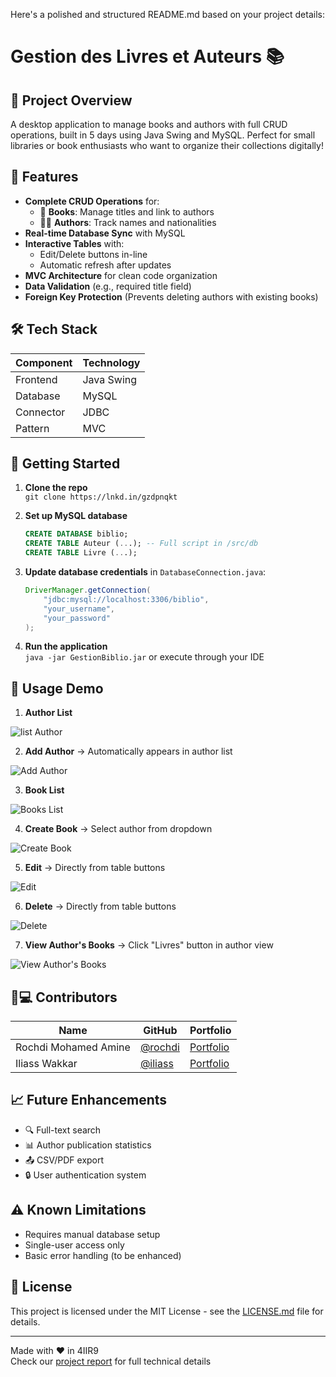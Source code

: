 Here's a polished and structured README.md based on your project details:

# Gestion des Livres et Auteurs 📚

## 🎯 Project Overview
A desktop application to manage books and authors with full CRUD operations, built in 5 days using Java Swing and MySQL. Perfect for small libraries or book enthusiasts who want to organize their collections digitally!

## 🌟 Features
- **Complete CRUD Operations** for:
  - 📖 **Books**: Manage titles and link to authors
  - 🧑🏫 **Authors**: Track names and nationalities
- **Real-time Database Sync** with MySQL
- **Interactive Tables** with:
  - Edit/Delete buttons in-line
  - Automatic refresh after updates
- **MVC Architecture** for clean code organization
- **Data Validation** (e.g., required title field)
- **Foreign Key Protection** (Prevents deleting authors with existing books)

## 🛠️ Tech Stack
| Component | Technology |
|-----------|------------|
| Frontend  | Java Swing |
| Database  | MySQL      |
| Connector | JDBC       |
| Pattern   | MVC        |

## 🚀 Getting Started
1. **Clone the repo**  
   `git clone https://lnkd.in/gzdpnqkt`

2. **Set up MySQL database**  
   ```sql
   CREATE DATABASE biblio;
   CREATE TABLE Auteur (...); -- Full script in /src/db
   CREATE TABLE Livre (...);


3. **Update database credentials** in `DatabaseConnection.java`:
   ```java
   DriverManager.getConnection(
       "jdbc:mysql://localhost:3306/biblio", 
       "your_username", 
       "your_password"
   );
   ```

4. **Run the application**  
   `java -jar GestionBiblio.jar` or execute through your IDE

## 📝 Usage Demo
1. **Author List** 

![list Author](images/1.jpg)

2. **Add Author** → Automatically appears in author list

![Add Author](images/2.jpg)

3. **Book List** 

![Books List](images/3.jpg)

4. **Create Book** → Select author from dropdown

![Create Book](images/7.jpg)

5. **Edit** → Directly from table buttons

![Edit](images/4.jpg)

6. **Delete** → Directly from table buttons

![Delete](images/5.jpg)

7. **View Author's Books** → Click "Livres" button in author view

![View Author's Books](images/6.jpg)

## 🧑💻 Contributors
| Name | GitHub | Portfolio |
|------|--------|-----------|
| Rochdi Mohamed Amine | [@rochdi]([https://github.com](https://github.com/Rocmine)) | [Portfolio]([https://lnkd.in/gstGipcS](https://rocmine.net/)) |
| Iliass Wakkar | [@iliass]([https://github.com](https://github.com/iliass-wakkar)) | [Portfolio]([https://lnkd.in/gstGipcS](https://iliass-wakkar.github.io/portfolio/)) |

## 📈 Future Enhancements
- 🔍 Full-text search
- 📊 Author publication statistics
- 📤 CSV/PDF export
- 🔒 User authentication system

## ⚠️ Known Limitations
- Requires manual database setup
- Single-user access only
- Basic error handling (to be enhanced)

## 📄 License
This project is licensed under the MIT License - see the [LICENSE.md](LICENSE.md) file for details.

---

Made with ❤️ in 4IIR9  
Check our [project report](docs/rapport.pdf) for full technical details
```

